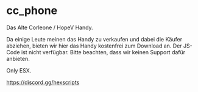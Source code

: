 # cc_phone
Das Alte Corleone / HopeV Handy.

Da einige Leute meinen das Handy zu verkaufen und dabei die Käufer abziehen, bieten wir hier das Handy kostenfrei zum Download an.
Der JS-Code ist nicht verfügbar.
Bitte beachten, dass wir keinen Support dafür anbieten.

Only ESX.

https://discord.gg/hexscripts
